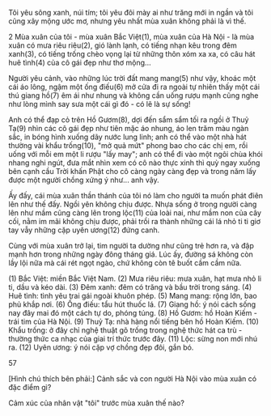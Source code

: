 Tôi yêu sông xanh, núi tím; tôi yêu đôi mày ai như trăng mới in ngần và tôi cũng xây mộng ước mơ, nhưng yêu nhất mùa xuân không phải là vì thế.

2 Mùa xuân của tôi - mùa xuân Bắc Việt(1), mùa xuân của Hà Nội - là mùa xuân có mưa riêu riêu(2), gió lành lạnh, có tiếng nhạn kêu trong đêm xanh(3), có tiếng trống chèo vọng lại từ những thôn xóm xa xa, có câu hát huê tình(4) của cô gái đẹp như thơ mộng...

Người yêu cảnh, vào những lúc trời đất mang mang(5) như vậy, khoác một cái áo lông, ngậm một ống điếu(6) mở cửa đi ra ngoài tự nhiên thấy một cái thú giang hồ(7) êm ái như nhung và không cần uống rượu mạnh cũng nghe như lòng mình say sưa một cái gì đó - có lẽ là sự sống!

Anh có thể đạp cỏ trên Hồ Gươm(8), dợi đến sẩm sẩm tối ra ngồi ở Thuỷ Tạ(9) nhìn các cô gái đẹp như tiên mặc áo nhung, áo len trăm màu ngàn sắc, in bóng hình xuống dãy nước lung linh; anh có thể vào một nhà hát thường vài khẩu trống(10), "mở quả mứt" phong bao cho các chị em, rồi uống với mỗi em một li rượu "lấy may"; anh có thể đi vào một ngôi chùa khói nhang nghi ngút, đưa mắt nhìn xem có cô nào thực xinh thì quỳ ngay xuống bên cạnh cầu Trời khấn Phật cho cô càng ngày càng đẹp và trong năm lấy được một người chồng xứng ý như... anh vậy.

Ấy đấy, cái mùa xuân thần thánh của tôi nó làm cho người ta muốn phát điên lên như thế đấy. Ngồi yên không chịu được. Nhựa sống ở trong người càng lên như mầm cũng càng lên trong lộc(11) của loài nai, như mầm non của cây cối, nằm im mãi không chịu được, phải trồi ra thành những cái lá nhỏ ti ti giơ tay vẫy những cặp uyên ương(12) đứng canh.

Cùng với mùa xuân trở lại, tim người ta dường như cũng trẻ hơn ra, và đập mạnh hơn trong những ngày đông tháng giá. Lúc ấy, đường sá không còn lầy lội nữa mà cái rét ngọt ngào, chứ không còn tê buốt cầm cầm nữa.

(1) Bắc Việt: miền Bắc Việt Nam.
(2) Mưa riêu riêu: mưa xuân, hạt mưa nhỏ li ti, dầu và kéo dài.
(3) Đêm xanh: đêm có trăng và bầu trời trong sáng.
(4) Huê tình: tình yêu trai gái ngoài khuôn phép.
(5) Mang mang: rộng lớn, bao phủ khắp nơi.
(6) Ống điếu: tẩu hút thuốc lá.
(7) Giang hồ: ý nói cách sống nay đây mai đó một cách tự do, phóng túng.
(8) Hồ Gươm: hồ Hoàn Kiếm - trái tim của Hà Nội.
(9) Thuỷ Tạ: nhà hàng nổi tiếng bên hồ Hoàn Kiếm.
(10) Khẩu trống: ở đây chỉ nghệ thuật gõ trống trong nghệ thức hát ca trù - thường thức ca nhạc của giai trí thức trước đây.
(11) Lộc: sừng non mới nhú ra.
(12) Uyên ương: ý nói cặp vợ chồng đẹp đôi, gắn bó.

57

[Hình chú thích bên phải:]
Cảnh sắc và con người Hà Nội vào mùa xuân có đặc điểm gì?

Cảm xúc của nhân vật "tôi" trước mùa xuân thế nào?